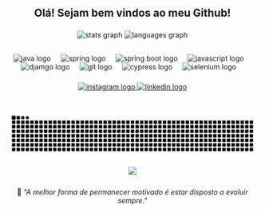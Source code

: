 
<h2 align="center">Olá! Sejam bem vindos ao meu Github!</h2>

###

<div align="center">
  <img src="https://github-readme-stats.vercel.app/api?username=pollysantos&hide_title=false&hide_rank=false&show_icons=true&include_all_commits=true&count_private=true&disable_animations=false&theme=aura&locale=pt-br&hide_border=false" height="160" alt="stats graph"  />
  <img src="https://github-readme-stats.vercel.app/api/top-langs?username=pollysantos&locale=pt-br&hide_title=false&layout=compact&card_width=320&langs_count=5&theme=aura&hide_border=false" height="160" alt="languages graph"  />
</div>
  
  ## 

<div align="center">
  <img src=https://raw.githubusercontent.com/marwin1991/profile-technology-icons/refs/heads/main/icons/java.png height="35" alt="java logo"  />
  <img width="12" />
  <img src="https://raw.githubusercontent.com/marwin1991/profile-technology-icons/refs/heads/main/icons/spring.png" height="30" alt="spring logo"  />
  <img width="12" />
  <img src="https://raw.githubusercontent.com/marwin1991/profile-technology-icons/refs/heads/main/icons/spring_boot.png" height="30" alt="spring boot logo"  />
  <img width="12" />
  <img src="https://raw.githubusercontent.com/marwin1991/profile-technology-icons/refs/heads/main/icons/javascript.png" height="30" alt="javascript logo"  />
  <img width="12" />
  <img src="https://raw.githubusercontent.com/marwin1991/profile-technology-icons/refs/heads/main/icons/django.png" height="35" alt="djamgo logo"  />
  <img width="12" />
  <img src="https://raw.githubusercontent.com/marwin1991/profile-technology-icons/refs/heads/main/icons/git.png" height="30" alt="git logo"  />
  <img width="12" />
  <img src="https://raw.githubusercontent.com/marwin1991/profile-technology-icons/refs/heads/main/icons/cypress.png" height="30" alt="cypress logo"  />
  <img width="12" />
  <img src="https://raw.githubusercontent.com/marwin1991/profile-technology-icons/refs/heads/main/icons/selenium.png" height="30" alt="selenium logo"  />
  <img width="12" />

###

<div align="center">
  </a>
  <a href="https://www.instagram.com/i.remaerd/" target="_blank">
    <img src="https://img.shields.io/static/v1?message=Instagram&logo=instagram&label=&color=E4405F&logoColor=white&labelColor=&style=for-the-badge" height="35" alt="instagram logo"  />
  <a href="https://br.linkedin.com/in/polianasantoss" target="_blank">
    <img src="https://img.shields.io/static/v1?message=LinkedIn&logo=linkedin&label=&color=0077B5&logoColor=white&labelColor=&style=for-the-badge" height="35" alt="linkedin logo"  />
    </a>
</div>

###

<br clear="both">

<img src="https://raw.githubusercontent.com/pollysantos/pollysantos/output/snake.svg" alt="Snake animation" />

<div align="center">
  <img src="https://profile-counter.glitch.me/pollysantos/count.svg?"  />
</div>

###

  <p align="center">🧠 <spam style="font-style:italic">"A melhor forma de permanecer motivado é estar disposto a evoluir sempre."</spam></p>




